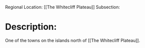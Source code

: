 Regional Location: [[The Whitecliff Plateau]]
Subsection: 
# Description:
One of the towns on the islands north of [[The Whitecliff Plateau]].